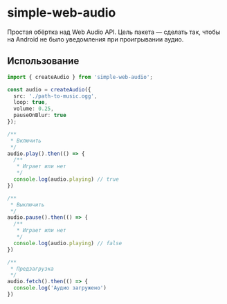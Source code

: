 # simple-web-audio

Простая обёртка над Web Audio API. Цель пакета — сделать так, чтобы на Android не было уведомления при проигрывании аудио.

## Использование

```ts
import { createAudio } from 'simple-web-audio';

const audio = createAudio({
  src: './path-to-music.ogg',
  loop: true,
  volume: 0.25,
  pauseOnBlur: true
});

/**
 * Включить
 */
audio.play().then(() => {
  /**
   * Играет или нет
   */
  console.log(audio.playing) // true
})

/**
 * Выключить
 */
audio.pause().then(() => {
  /**
   * Играет или нет
   */
  console.log(audio.playing) // false
})

/**
 * Предзагрузка
 */
audio.fetch().then(() => {
  console.log('Аудио загружено')
})
```
